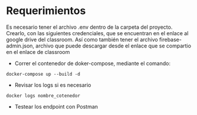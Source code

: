 # Requerimientos
Es necesario tener el archivo .env dentro de la carpeta del proyecto. Crearlo, con las siguientes credenciales, que se encuentran en el enlace al google drive del classroom.
Así como también tener el archivo firebase-admin.json, archivo que puede descargar desde el enlace que se compartio en el enlace de classroom

* Correr el contenedor de doker-compose, mediante el comando:

```
docker-compose up --build -d
```
* Revisar los logs si es necesario

```
docker logs nombre_cotenedor
```

* Testear los endpoint con Postman

